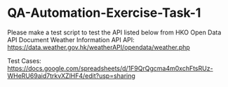 # QA-Automation-Exercise-Task-1
Please make a test script to test the API listed below from HKO Open Data API Document
Weather Information API
API: https://data.weather.gov.hk/weatherAPI/opendata/weather.php

Test Cases:
https://docs.google.com/spreadsheets/d/1F9QrQgcma4m0xchFtsRUz-WHeRU69aid7trkvXZlHF4/edit?usp=sharing
